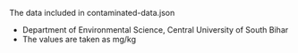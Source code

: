 The data included in contaminated-data.json

 - Department of Environmental Science, Central University of South Bihar
 - The values are taken as mg/kg
